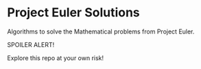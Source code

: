 # Project Euler Solutions
Algorithms to solve the Mathematical problems from Project Euler.

SPOILER ALERT!

Explore this repo at your own risk!
